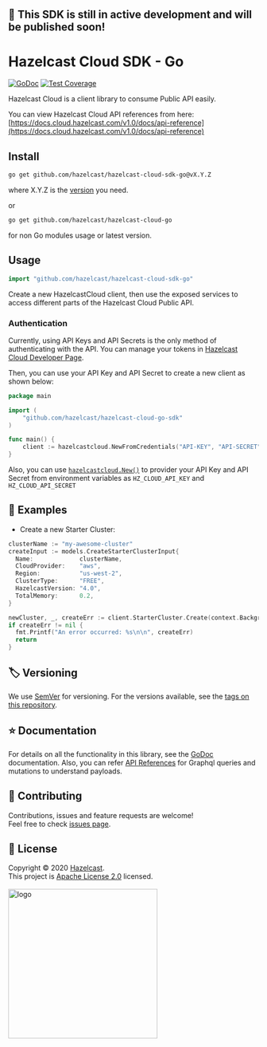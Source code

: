 ## :construction: This SDK is still in active development and will be published soon!
# Hazelcast Cloud SDK - Go

[![GoDoc](https://pkg.go.dev/badge/github.com/hazelcast/hazelcast-cloud-sdk-go)](https://pkg.go.dev/github.com/hazelcast/hazelcast-cloud-sdk-go)
[![Test Coverage](https://api.codeclimate.com/v1/badges/485b571f54dd3b32b02f/test_coverage)](https://codeclimate.com/github/hazelcast/hazelcast-cloud-sdk-go/test_coverage)

Hazelcast Cloud is a client library to consume Public API easily.

You can view Hazelcast Cloud API references from here: [https://docs.cloud.hazelcast.com/v1.0/docs/api-reference](https://docs.cloud.hazelcast.com/v1.0/docs/api-reference)

## Install
```sh
go get github.com/hazelcast/hazelcast-cloud-sdk-go@vX.Y.Z
```

where X.Y.Z is the [version](https://github.com/hazelcast/hazelcast-cloud-sdk-go/releases) you need.

or
```sh
go get github.com/hazelcast/hazelcast-cloud-go
```
for non Go modules usage or latest version.

## Usage

```go
import "github.com/hazelcast/hazelcast-cloud-sdk-go"
```

Create a new HazelcastCloud client, then use the exposed services to
access different parts of the Hazelcast Cloud Public API.

### Authentication

Currently, using API Keys and API Secrets is the only method of
authenticating with the API. You can manage your tokens
in [Hazelcast Cloud Developer Page](https://cloud.hazelcast.com/settings/developer).

Then, you can use your API Key and API Secret to create a new client as shown below:

```go
package main

import (
    "github.com/hazelcast/hazelcast-cloud-go-sdk"
)

func main() {
    client := hazelcastcloud.NewFromCredentials("API-KEY", "API-SECRET")
}
```

Also, you can use [`hazelcastcloud.New()`](https://github.com/hazelcast/hazelcast-cloud-sdk-go/blob/master/hazelcast_cloud.go#L113) to provider your API Key and API Secret from environment variables as `HZ_CLOUD_API_KEY` and `HZ_CLOUD_API_SECRET` 

## :rocket: Examples
- Create a new Starter Cluster:

```go
clusterName := "my-awesome-cluster"
createInput := models.CreateStarterClusterInput{
  Name:             clusterName,
  CloudProvider:    "aws",
  Region:           "us-west-2",
  ClusterType:      "FREE",
  HazelcastVersion: "4.0",
  TotalMemory:      0.2,
}

newCluster, _, createErr := client.StarterCluster.Create(context.Background(), &createInput)
if createErr != nil {
  fmt.Printf("An error occurred: %s\n\n", createErr)
  return
}
```

## 🏷️ Versioning

We use [SemVer](http://semver.org/) for versioning. For the versions available, see the [tags on this repository](https://github.com/hazelcast/hazelcast-cloud-sdk-go/tags).

## ⭐️ Documentation

For details on all the functionality in this library, see the [GoDoc](http://godoc.org/github.com/hazelcast/hazelcast-cloud-sdk-go) documentation. Also, you can refer [API References](https://docs.cloud.hazelcast.com/docs/api-reference) for Graphql queries and mutations to understand payloads.


## 🤝 Contributing

Contributions, issues and feature requests are welcome!<br />Feel free to check [issues page](https://github.com/hazelcast/hazelcast-cloud-sdk-go/issues).


## 📝 License

Copyright © 2020 [Hazelcast](https://github.com/hazelcast).<br />
This project is [Apache License 2.0](https://github.com/hazelcast/hazelcast-cloud-cli) licensed.<br /><br />
<img alt="logo" width="300" src="https://cloud.hazelcast.com/static/images/hz-cloud-logo.svg" />
